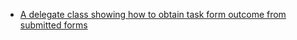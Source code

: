 * [A delegate class showing how to obtain task form outcome from submitted forms](https://gist.github.com/cijujoseph/34eda17c889366ffd615a334634bb7c0)
